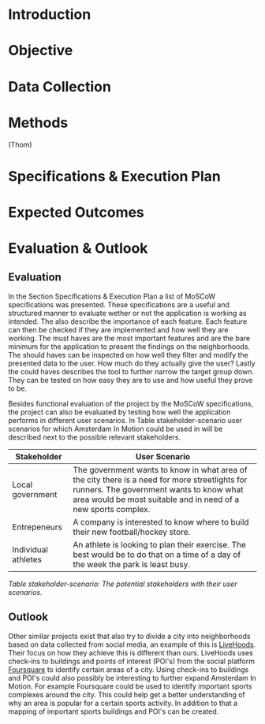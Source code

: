 # Introduction

# Objective

# Data Collection

# Methods
(Thom)

# Specifications & Execution Plan

# Expected Outcomes

# Evaluation & Outlook

## Evaluation
In the Section Specifications & Execution Plan a list of MoSCoW specifications was presented.
These specifications are a useful and structured manner to evaluate wether or not the application is working as intended.
The  also describe the importance of each feature.
Each feature can then be checked if they are implemented and how well they are working.
The must haves are the most important features and are the bare minimum for the application to present the findings on the neighborhoods.
The should haves can be inspected on how well they filter and modify the presented data to the user.
How much do they actually give the user?
Lastly the could haves describes the tool to further narrow the target group down.
They can be tested on how easy they are to use and how useful they prove to be.

Besides functional evaluation of the project by the MoSCoW specifications, the project can also be evaluated by testing how well the application performs in different user scenarios.
In Table stakeholder-scenario user scenarios for which Amsterdam In Motion could be used in will be described next to the possible relevant stakeholders.

| Stakeholder         | User Scenario                                                                                                                                                                                                |
|---------------------|--------------------------------------------------------------------------------------------------------------------------------------------------------------------------------------------------------------|
| Local government    | The government wants to know in what area of the city there is a need for more streetlights for runners. The government wants to know what area would be most suitable and in need of a new sports complex.  |
| Entrepeneurs        | A company is interested to know where to build their new football/hockey store.                                                                                                                                      |
| Individual athletes | An athlete is looking to plan their exercise. The best would be to do that on a time of a day of the week the park is least busy.                                                                  |
_Table stakeholder-scenario: The potential stakeholders with their user scenarios._

## Outlook
Other similar projects exist that also try to divide a city into neighborhoods based on data collected from social media, an example of this is [LiveHoods](livehoods.org).
Their focus on how they achieve this is different than ours.
LiveHoods uses check-ins to buildings and points of interest (POI's) from the social platform [Foursquare](https://foursquare.com) to identify certain areas of a city.
Using check-ins to buildings and POI's could also possibly be interesting to further expand Amsterdam In Motion.
For example Foursquare could be used to identify important sports complexes around the city.
This could help get a better understanding of why an area is popular for a certain sports activity.
In addition to that a mapping of important sports buildings and POI's can be created.
